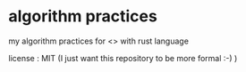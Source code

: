 algorithm practices
================

my algorithm practices for <<Introduction to algorithms>> with rust language

license : MIT (I just want this repository to be more formal :-) )
